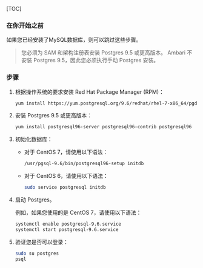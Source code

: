 [TOC]

### 在你开始之前

如果您已经安装了MySQL数据库，则可以跳过这些步骤。

> 您必须为 SAM 和架构注册表安装 Postgres 9.5 或更高版本。 Ambari 不安装 Postgres 9.5，因此您必须执行手动 Postgres 安装。

### 步骤

1. 根据操作系统的要求安装 Red Hat Package Manager (RPM)：

    ```bash
    yum install https://yum.postgresql.org/9.6/redhat/rhel-7-x86_64/pgdg-redhat96-9.6-3.noarch.rpm
    ```

2. 安装 Postgres 9.5 或更高版本：

    ```bash
    yum install postgresql96-server postgresql96-contrib postgresql96
    ```

3. 初始化数据库：

    - 对于 CentOS 7，请使用以下语法：

        ```bash
        /usr/pgsql-9.6/bin/postgresql96-setup initdb
        ```

    - 对于 CentOS 6，请使用以下语法：

        ```bash
        sudo service postgresql initdb
        ```
   
4. 启动 Postgres。

    例如，如果您使用的是 CentOS 7，请使用以下语法：
    
    ```bash
    systemctl enable postgresql-9.6.service
    systemctl start postgresql-9.6.service 
    ```

5. 验证您是否可以登录：
    
    ```bash
    sudo su postgres
    psql
    ```
